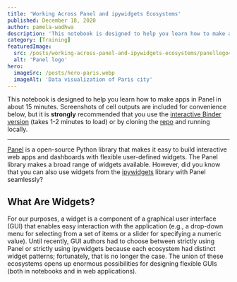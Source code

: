 ```yaml
---
title: 'Working Across Panel and ipywidgets Ecosystems'
published: December 18, 2020
author: pamela-wadhwa
description: 'This notebook is designed to help you learn how to make apps in Panel in about 15 minutes. Screenshots of cell outputs are included for convenience below, but it is strongly recommended that you use the interactive Binder version (takes 1-2 minutes to load) or by cloning the repo and running locally.'
category: [Training]
featuredImage:
  src: /posts/working-across-panel-and-ipywidgets-ecosystems/panellogo4x3.png
  alt: 'Panel logo'
hero:
  imageSrc: /posts/hero-paris.webp
  imageAlt: 'Data visualization of Paris city'
---
```


This notebook is designed to help you learn how to make apps in Panel in about
15 minutes. Screenshots of cell outputs are included for convenience below, but
it is **strongly** recommended that you use the
[interactive Binder version][demo binder] (takes 1-2 minutes to load) or by
cloning the [repo][demo repo] and running locally.

---

[Panel][panel site] is a open-source Python library that makes it easy to build
interactive web apps and dashboards with flexible user-defined widgets. The
Panel library makes a broad range of widgets available. However, did you know
that you can also use widgets from the [ipywidgets][ipywidgets docs] library
with Panel seamlessly?

## What Are Widgets?

For our purposes, a widget is a component of a graphical user interface (GUI)
that enables easy interaction with the application (e.g., a drop-down menu for
selecting from a set of items or a slider for specifying a numeric value). Until
recently, GUI authors had to choose between strictly using Panel or strictly
using ipywidgets because each ecosystem had distinct widget patterns;
fortunately, that is no longer the case. The union of these ecosystems opens up
enormous possibilities for designing flexible GUIs (both in notebooks and in web
applications).

[demo binder]: https://mybinder.org/v2/gh/Quansight/panel-ipywidgets/HEAD
[demo repo]: https://github.com/Quansight/panel-ipywidgets
[ipywidgets docs]: https://ipywidgets.readthedocs.io/en/latest/
[panel site]: https://panel.holoviz.org/index.html

